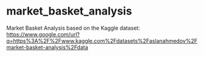 # market_basket_analysis
Market Basket Analysis based on the Kaggle dataset: https://www.google.com/url?q=https%3A%2F%2Fwww.kaggle.com%2Fdatasets%2Faslanahmedov%2Fmarket-basket-analysis%2Fdata
